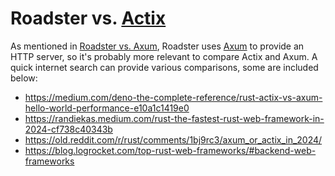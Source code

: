 # Roadster vs. [Actix](https://actix.rs/)

As mentioned in [Roadster vs. Axum](ch-01-01-comparisons-axum.md), Roadster uses [Axum](https://crates.io/crates/axum)
to provide an HTTP server, so it's probably more relevant to compare Actix and Axum. A quick internet search can provide
various comparisons, some are included below:

- <https://medium.com/deno-the-complete-reference/rust-actix-vs-axum-hello-world-performance-e10a1c1419e0>
- <https://randiekas.medium.com/rust-the-fastest-rust-web-framework-in-2024-cf738c40343b>
- <https://old.reddit.com/r/rust/comments/1bj9rc3/axum_or_actix_in_2024/>
- <https://blog.logrocket.com/top-rust-web-frameworks/#backend-web-frameworks>
